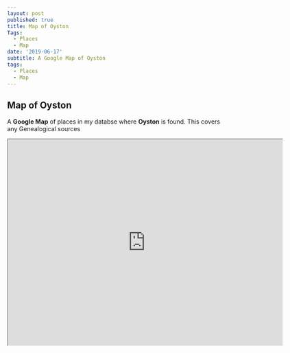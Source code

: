 ```yaml
---
layout: post
published: true
title: Map of Oyston
Tags:
  - Places
  - Map
date: '2019-06-17'
subtitle: A Google Map of Oyston
tags:
  - Places
  - Map
---
```

## Map of Oyston

A **Google Map** of places in my databse where **Oyston** is found.  This covers any Genealogical sources

<iframe src="https://www.google.com/maps/d/embed?mid=1T2p3BjRTUc1vLTt03XWGcT0CZdbRC4Qc&hl=en" width="640" height="480"></iframe>

